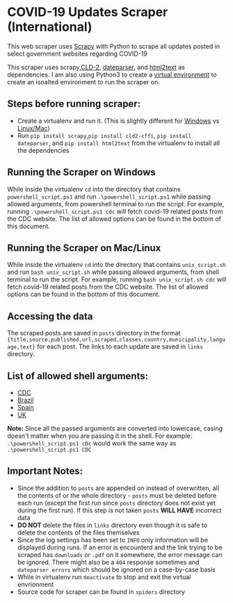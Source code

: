# COVID-19 Updates Scraper (International)
This web scraper uses [Scrapy](https://scrapy.org/) with Python to scrape all updates posted in select government websites regarding COVID-19

This scraper uses scrapy,[CLD-2](https://pypi.org/project/cld2-cffi/), [dateparser](https://pypi.org/project/dateparser/), and [html2text](https://pypi.org/project/html2text/) as dependencies. I am also using Python3 to create a [virtual environment](https://docs.python.org/3/library/venv.html#venv-def) to create an isoalted environment to run the scraper on.

## Steps before running scraper:
- Create a virtualenv and run it. (This is slightly different for [Windows](https://programwithus.com/learn-to-code/Pip-and-virtualenv-on-Windows/) vs [Linux/Mac](https://www.pythonforbeginners.com/basics/how-to-use-python-virtualenv))
- Run `pip install scrapy`,`pip install cld2-cffi`, `pip install dateparser`, and `pip install html2text` from the virtualenv to install all the dependencies
## Running the Scraper on Windows
While inside the virtualenv `cd` into the directory that contains `powershell_script.ps1` and run `.\powershell_script.ps1` while passing allowed arguments, from powershell terminal to run the script. For example, running `.\powershell_script.ps1 cdc` will fetch covid-19 related posts from the CDC website. The list of allowed options can be found in the bottom of this document.
## Running the Scraper on Mac/Linux
While inside the virtualenv `cd` into the directory that contains `unix_script.sh` and run `bash unix_script.sh` while passing allowed arguments, from shell terminal to run the script. For example, running `bash unix_script.sh cdc` will fetch covid-19 related posts from the CDC website. The list of allowed options can be found in the bottom of this document.

## Accessing the data
The scraped posts are saved in `posts` directory in the format `{title,source,published,url,scraped,classes,country,municipality,language,text}` for each post. The links to each update are saved in `links` directory.

## List of allowed shell arguments: 
- [CDC](https://www.cdc.gov/coronavirus/2019-ncov/whats-new-all.html)
- [Brazil](https://www.saude.gov.br/noticias?filter-search=coronavirus&limit=0&filter-start_date=&filter-end_date=&filter_order=&filter_order_Dir=&limitstart=&task=)
- [Spain](https://www.mscbs.gob.es/profesionales/cargarNotas.do?time=1577833200000)
- [UK](https://www.gov.uk/search/all?content_purpose_supergroup%5B%5D=news_and_communications&level_one_taxon=5b7b9532-a775-4bd2-a3aa-6ce380184b6c&order=updated-newest&page=1)

**Note:** Since all the passed arguments are converted into lowercase, casing doesn't matter when you are passing it in the shell. For example: `.\powershell_script.ps1 cDc` would work the same way as `.\powershell_script.ps1 CDC`

## Important Notes:
- Since the addition to `posts` are appended on instead of overwritten, all the contents of or the whole directory - `posts` must be deleted before each run (except the first run since `posts` directory does not exist yet during the first run). If this step is not taken `posts` **WILL HAVE** incorrect data
- **DO NOT** delete the files in `links` directory even though it is safe to delete the contents of the files themselves
- Since the log settings has been set to `INFO` only information will be displayed during runs. If an error is encounterd and the link trying to be scraped has `downloads` or `.pdf` on it somewhere, the error message can be ignored. There might also be a `404` response sometimes and `dateparser errors` which should be ignored on a case-by-case basis
- While in virtualenv run `deactivate` to stop and exit the virtual envrionment
- Source code for scraper can be found in `spiders` directory
